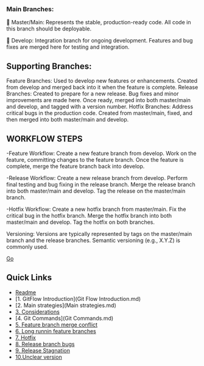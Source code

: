 ### Main Branches:

:angel: Master/Main: Represents the stable, production-ready code. All code in this branch should be deployable.

:angel: Develop: Integration branch for ongoing development. Features and bug fixes are merged here for testing and integration.

## Supporting Branches:
Feature Branches: Used to develop new features or enhancements. Created from develop and merged back into it when the feature is complete.
Release Branches: Created to prepare for a new release. Bug fixes and minor improvements are made here. Once ready, merged into both master/main and develop, and tagged with a version number.
Hotfix Branches: Address critical bugs in the production code. Created from master/main, fixed, and then merged into both master/main and develop.

## WORKFLOW STEPS

-Feature Workflow:
Create a new feature branch from develop.
Work on the feature, committing changes to the feature branch.
Once the feature is complete, merge the feature branch back into develop.

-Release Workflow:
Create a new release branch from develop.
Perform final testing and bug fixing in the release branch.
Merge the release branch into both master/main and develop.
Tag the release on the master/main branch.

-Hotfix Workflow:
Create a new hotfix branch from master/main.
Fix the critical bug in the hotfix branch.
Merge the hotfix branch into both master/main and develop.
Tag the hotfix on both branches.

Versioning:
Versions are typically represented by tags on the master/main branch and the release branches. Semantic versioning (e.g., X.Y.Z) is commonly used.

[Go](considerations.md)

## Quick Links

- [Readme](../README.md)
- [1. GitFlow Introduction](Git Flow Introduction.md)
- [2. Main strategies](Main strategies.md)
- [3. Considerations](considerations.md)
- [4. Git Commands](Git Commands.md)
- [5. Feature branch merge conflict](featureBranchMergeConflict.md)
- [6. Long runnin feature branches](longrunninFeatureBranches.md)
- [7. Hotfix](mergingHotFixintoDevelo.md)
- [8. Release branch bugs](releaseBranchBugs.md)
- [9. Release Stagnation](releaseStagnation.md)
- [10.Unclear version](unclearVersioning.md)